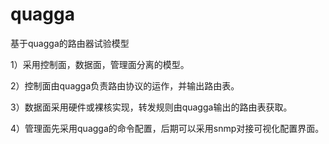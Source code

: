 quagga
======

基于quagga的路由器试验模型

1）采用控制面，数据面，管理面分离的模型。

2）控制面由quagga负责路由协议的运作，并输出路由表。

3）数据面采用硬件或裸核实现，转发规则由quagga输出的路由表获取。

4）管理面先采用quagga的命令配置，后期可以采用snmp对接可视化配置界面。


